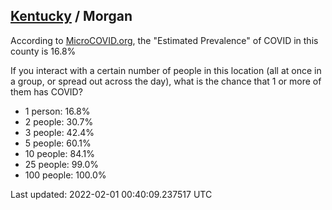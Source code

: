 
## [Kentucky](/united-states/kentucky) / Morgan

According to [MicroCOVID.org](http://microcovid.org),
the "Estimated Prevalence" of COVID in this county is 16.8%

If you interact with a certain number of people in this location
(all at once in a group, or spread out across the day), what is the chance that
1 or more of them has COVID?

- 1 person: 16.8%
- 2 people: 30.7%
- 3 people: 42.4%
- 5 people: 60.1%
- 10 people: 84.1%
- 25 people: 99.0%
- 100 people: 100.0%

Last updated: 2022-02-01 00:40:09.237517 UTC

